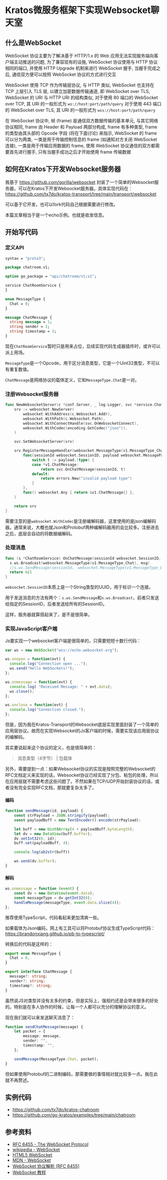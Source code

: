 # Kratos微服务框架下实现Websocket聊天室

## 什么是WebSocket

WebSocket 协议主要为了解决基于 HTTP/1.x 的 Web 应用无法实现服务端向客户端主动推送的问题, 为了兼容现有的设施, WebSocket 协议使用与 HTTP 协议相同的端口, 并使用 HTTP Upgrade 机制来进行 WebSocket 握手, 当握手完成之后, 通信双方便可以按照 WebSocket 协议的方式进行交互

WebSocket 使用 TCP 作为传输层协议, 与 HTTP 类似, WebSocket 也支持在 TCP 上层引入 TLS 层, 以建立加密数据传输通道, 即 WebSocket over TLS, WebSocket 的 URI 与 HTTP URI 的结构类似, 对于使用 80 端口的 WebSocket over TCP, 其 URI 的一般形式为 `ws://host:port/path/query` 对于使用 443 端口的 WebSocket over TLS, 其 URI 的一般形式为 `wss://host:port/path/query`

在 WebSocket 协议中, 帧 (frame) 是通信双方数据传输的基本单元, 与其它网络协议相同, frame 由 Header 和 Payload 两部分构成, frame 有多种类型, frame 的类型由其头部的 Opcode 字段 (将在下面讨论) 来指示, WebSocket 的 frame 可以分为两类, 一类是用于传输控制信息的 frame (如通知对方关闭 WebSocket 连接), 一类是用于传输应用数据的 frame, 使用 WebSocket 协议通信的双方都需要首先进行握手, 只有当握手成功之后才开始使用 frame 传输数据

## 如何在Kratos下开发Websocket服务器

我基于 <https://github.com/gorilla/websocket> 封装了一个简单的Websocket服务器，可以在Kratos下开发Websocket服务器。具体实现代码在：<https://github.com/tx7do/kratos-transport/tree/main/transport/websocket>

可以基于它开发，也可以fork代码自己根据需要进行修改。

本篇文章相当于是一个echo示例。也就是收发信息。

## 开始写代码

### 定义API

```protobuf
syntax = "proto3";

package chatroom.v1;

option go_package = "api/chatroom/v1;v1";

service ChatRoomService {
}

enum MessageType {
  Chat = 0;
}

message ChatMessage {
  string message = 1;
  string sender = 2;
  string timestamp = 3;
}
```

现在`ChatRoomService`暂时只是用来占位，后续实现代码生成器插件时，或许可以派上用场。

`MessageType`是一个Opcode，用于区分消息类型，它是一个Uint32类型，不可以有重复数值。

`ChatMessage`是网络协议的载体定义，它和`MessageType.Chat`是一对。

### 注册Websocket服务器

```go
func NewWebsocketServer(c *conf.Server, _ log.Logger, svc *service.ChatRoomService) *websocket.Server {
	srv := websocket.NewServer(
		websocket.WithAddress(c.Websocket.Addr),
		websocket.WithPath(c.Websocket.Path),
		websocket.WithConnectHandle(svc.OnWebsocketConnect),
		websocket.WithCodec(encoding.GetCodec("json")),
	)

	svc.SetWebsocketServer(srv)

	srv.RegisterMessageHandler(websocket.MessageType(v1.MessageType_Chat),
		func(sessionId websocket.SessionID, payload websocket.MessagePayload) error {
			switch t := payload.(type) {
			case *v1.ChatMessage:
				return svc.OnChatMessage(sessionId, t)
			default:
				return errors.New("invalid payload type")
			}
		},
		func() websocket.Any { return &v1.ChatMessage{} },
	)

	return srv
}
```

需要注意的是`websocket.WithCodec`是注册编解码器，这里使用的是json编解码器。通常来说，大概也就Json和Protobuf两种编解码器用的会比较多。注册进去之后，底层会自动的将数据编解码。

### 处理消息

```Go
func (s *ChatRoomService) OnChatMessage(sessionId websocket.SessionID, msg *v1.ChatMessage) error {
  s.ws.Broadcast(websocket.MessageType(v1.MessageType_Chat), msg)
  //s.ws.SendMessage(sessionId， websocket.MessageType(v1.MessageType_Chat), msg)
  return nil
}
```

`websocket.SessionID`本质上是一个String类型的UUID，用于标识一个连接。

用于发送消息的方法有两个：`s.ws.SendMessage`和`s.ws.Broadcast`，前者只发送给指定的SessionID，后者发送给所有的SessionID。

这样，服务器就算搭起来了，是不是很简单。

### 实现JavaScript客户端

Js要实现一个websocket客户端是很简单的，只需要短短十数行代码：

```typescript
var ws = new WebSocket("wss://echo.websocket.org");

ws.onopen = function(evt) { 
  console.log("Connection open ..."); 
  ws.send("Hello WebSockets!");
};

ws.onmessage = function(evt) {
  console.log( "Received Message: " + evt.data);
  ws.close();
};

ws.onclose = function(evt) {
  console.log("Connection closed.");
};
```

但是，因为我在Kratos-Transport的Websocket底层实现里面封装了一个简单的应用层协议。故而在实现Websocket的Js客户端的时候，需要实现该应用层协议的编解码。

其实要说起来这个协议的定义，也是很简单的：

> 消息类型（4字节） | 包载体

另外，需要提到一点：如果Websocket协议的实现是按照完整的Websocket的RFC文档定义来实现的话，Websocket协议已经实现了分包、粘包的处理，所以在应用层就不需要考虑这些问题了。不然如果在TCP/UDP开始封装协议的话，或者没有完全实现RFC文档，那就要复杂太多了。

#### 编码

```javascript
function sendMessage(id, payload) {
    const strPayload = JSON.stringify(payload);
    const payloadBuff = new TextEncoder().encode(strPayload);

    let buff = new Uint8Array(4 + payloadBuff.byteLength);
    let dv = new DataView(buff.buffer);
    dv.setInt32(0, id);
    buff.set(payloadBuff, 4);

    console.log(ab2str(buff))

    ws.send(dv.buffer);
}
```

#### 解码

```javascript
ws.onmessage = function (event) {
    const dv = new DataView(event.data);
    const messageType = dv.getInt32(0);
    handleMessage(messageType, event.data.slice(4));
};
```

推荐使用TypeScript，代码看起来更加清爽一些。

如果载体为Json编码，网上有工具可以将Protobuf协议生成TypeScript代码：<https://brandonxiang.github.io/pb-to-typescript/>

转换后的代码是这样的：

```typescript
export enum MessageType {
  Chat = 0,
}

export interface ChatMessage {
  message?: string;
  sender?: string;
  timestamp?: string;
}
```

虽然说JS对类型并没有太多的约束，但是实际上，强规约还是会带来很多的好处的。特别是在多人协作的时候，让每一个人都可以充分的理解协议的意义。

现在我们就可以来发送聊天消息了：

```typescript
function sendChatMessage(message) {
    let packet = {
        message: message,
        sender: "",
        timestamp: "",
    };

    sendMessage(MessageType.Chat, packet);
}
```

但如果使用Protobuf的二进制编码，那需要做的事情相对就比较多一点。我在此就不再赘述。

## 实例代码

* <https://github.com/tx7do/kratos-chatroom>
* <https://github.com/go-kratos/examples/tree/main/chatroom>

## 参考资料

* [RFC 6455 - The WebSocket Protocol](https://tools.ietf.org/html/rfc6455)
* [wikipedia - WebSocket](https://en.wikipedia.org/wiki/WebSocket)
* [HTML5 WebSocket](https://www.runoob.com/html/html5-websocket.html)
* [MDN - WebSocket](https://developer.mozilla.org/zh-CN/docs/Web/API/WebSocket)
* [WebSocket 协议解析 [RFC 6455]](https://sunyunqiang.com/blog/websocket_protocol_rfc6455/)
* [WebSocket 教程](https://www.ruanyifeng.com/blog/2017/05/websocket.html)
